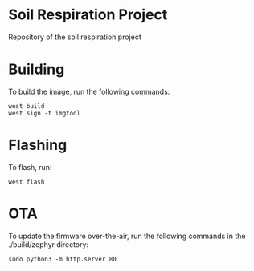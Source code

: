 # Soil Respiration Project
Repository of the soil respiration project

# Building
To build the image, run the following commands:
```
west build
west sign -t imgtool
```
# Flashing
To flash, run:
```
west flash
```
# OTA
To update the firmware over-the-air, run the following commands in the ./build/zephyr directory:
```
sudo python3 -m http.server 80
```
